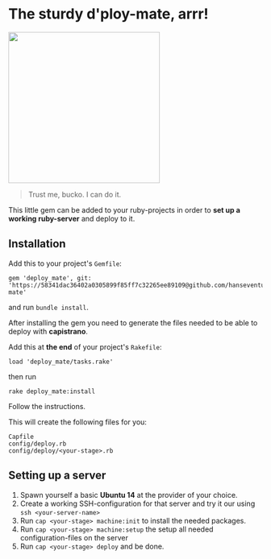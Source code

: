 # The sturdy d'ploy-mate, arrr!
<img src="http://hanseventures.s3.amazonaws.com/github/deploy-mate.jpg" width="300" />

> Trust me, bucko. I can do it.

This little gem can be added to your ruby-projects in order to **set up a working ruby-server** and deploy to it. 

## Installation
Add this to your project's `Gemfile`:

```
gem 'deploy_mate', git: 'https://58341dac36402a0305899f85ff7c32265ee89109@github.com/hanseventures/deploy-mate'
```
and run `bundle install`.

After installing the gem you need to generate the files needed to be able to deploy with **capistrano**.

Add this at **the end** of your project's `Rakefile`: 
```
load 'deploy_mate/tasks.rake'
```
then run 
```
rake deploy_mate:install
````

Follow the instructions.

This will create the following files for you:

```
Capfile
config/deploy.rb
config/deploy/<your-stage>.rb
```

## Setting up a server
1. Spawn yourself a basic **Ubuntu 14** at the provider of your choice. 
2. Create a working SSH-configuration for that server and try it our using `ssh <your-server-name>`
3. Run `cap <your-stage> machine:init` to install the needed packages. 
4. Run `cap <your-stage> machine:setup` the setup all needed configuration-files on the server
5. Run `cap <your-stage> deploy` and be done.
